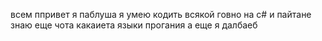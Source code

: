 всем ппривет я паблуша
я умею кодить всякой говно на c# и пайтане
знаю еще чота какаиета языки прогания
а еще я далбаеб
